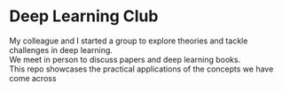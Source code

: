 # Deep Learning Club
My colleague and I started a group to explore theories and tackle challenges in deep learning. \
We meet in person to discuss papers and deep learning books. \
This repo showcases the practical applications of the concepts we have come across
